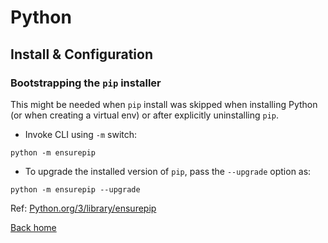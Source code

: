 # Python

## Install & Configuration

### Bootstrapping the `pip` installer

This might be needed when `pip` install was skipped when installing Python (or when creating a virtual env) or after explicitly uninstalling `pip`.

* Invoke CLI using `-m` switch: 
  
`python -m ensurepip`

* To upgrade the installed version of `pip`, pass the `--upgrade` option as: 
  
`python -m ensurepip --upgrade`

Ref: [Python.org/3/library/ensurepip](https://docs.python.org/3/library/ensurepip.html)

[Back home](./README.md)
